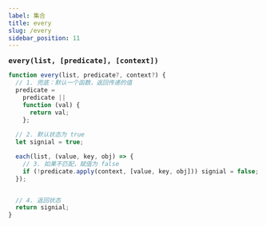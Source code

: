 ```yaml
---
label: 集合
title: every
slug: /every
sidebar_position: 11
---
```


<big><b>`every(list, [predicate], [context])`</b></big>
&emsp;

```ts
function every(list, predicate?, context?) {
  // 1. 兜底：默认一个函数，返回传递的值
  predicate =
    predicate ||
    function (val) {
      return val;
    };
  
  // 2. 默认状态为 true
  let signial = true;

  each(list, (value, key, obj) => {
    // 3. 如果不匹配，赋值为 false
    if (!predicate.apply(context, [value, key, obj])) signial = false;
  });


  // 4. 返回状态
  return signial;
}
```

